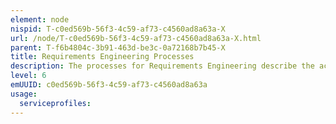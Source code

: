 ```yaml
---
element: node
nispid: T-c0ed569b-56f3-4c59-af73-c4560ad8a63a-X
url: /node/T-c0ed569b-56f3-4c59-af73-c4560ad8a63a-X.html
parent: T-f6b4804c-3b91-463d-be3c-0a72168b7b45-X
title: Requirements Engineering Processes
description: The processes for Requirements Engineering describe the activities in support of the definition, documentation and maintenance of requirements in the Capability Development process. These activities vary widely, depending on the type of capability being developed and the specific practices of the organization(s) involved. These processes are represented in six different steps. These are sometimes presented as chronological stages although, in practice, there is considerable interleaving of these activities. In larger programmes and projects, requirements are usually not stable and never completely modelled and design activities will start while the requirements are still under investigation. # Requirements inception or requirements elicitation -- developers and stakeholders meet, the latter are inquired concerning their needs and wants regarding the capability solution. # Requirements analysis and negotiation -- requirements are identified (including new ones if the development is iterative) and conflicts with stakeholders are solved. # Architecture concept development -- this concept must not be confused with the formal architecture model of the capability . It is targeted at external stakeholders; it is informal and presents the essential concepts of the architecture in notations and words that are comfortable for the stakeholders. # Requirements specification -- requirements are documented in a formal artifact called a Requirements Specification (RS), which will become official only after validation. # Requirements validation -- checking that the documented requirements and models are consistent and meet the needs of the stakeholder. Only if the final draft passes the validation process, the Requirements Specification becomes official. # Requirements management -- managing all the activities related to the requirements since inception, supervising as the system is developed and, even until after it is put into use.
level: 6
emUUID: c0ed569b-56f3-4c59-af73-c4560ad8a63a
usage:
  serviceprofiles:
---
```

